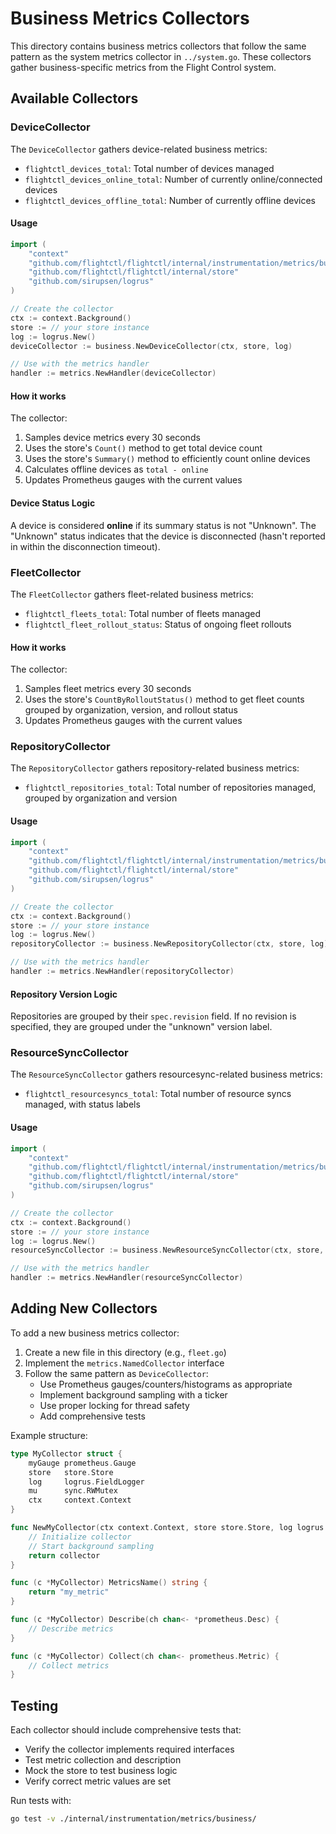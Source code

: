 # Business Metrics Collectors

This directory contains business metrics collectors that follow the same pattern as the system metrics collector in `../system.go`. These collectors gather business-specific metrics from the Flight Control system.

## Available Collectors

### DeviceCollector

The `DeviceCollector` gathers device-related business metrics:

- `flightctl_devices_total`: Total number of devices managed
- `flightctl_devices_online_total`: Number of currently online/connected devices  
- `flightctl_devices_offline_total`: Number of currently offline devices

#### Usage

```go
import (
    "context"
    "github.com/flightctl/flightctl/internal/instrumentation/metrics/business"
    "github.com/flightctl/flightctl/internal/store"
    "github.com/sirupsen/logrus"
)

// Create the collector
ctx := context.Background()
store := // your store instance
log := logrus.New()
deviceCollector := business.NewDeviceCollector(ctx, store, log)

// Use with the metrics handler
handler := metrics.NewHandler(deviceCollector)
```

#### How it works

The collector:
1. Samples device metrics every 30 seconds
2. Uses the store's `Count()` method to get total device count
3. Uses the store's `Summary()` method to efficiently count online devices
4. Calculates offline devices as `total - online`
5. Updates Prometheus gauges with the current values

#### Device Status Logic

A device is considered **online** if its summary status is not "Unknown". The "Unknown" status indicates that the device is disconnected (hasn't reported in within the disconnection timeout).

### FleetCollector

The `FleetCollector` gathers fleet-related business metrics:

- `flightctl_fleets_total`: Total number of fleets managed
- `flightctl_fleet_rollout_status`: Status of ongoing fleet rollouts

#### How it works

The collector:
1. Samples fleet metrics every 30 seconds
2. Uses the store's `CountByRolloutStatus()` method to get fleet counts grouped by organization, version, and rollout status
3. Updates Prometheus gauges with the current values

### RepositoryCollector

The `RepositoryCollector` gathers repository-related business metrics:

- `flightctl_repositories_total`: Total number of repositories managed, grouped by organization and version

#### Usage

```go
import (
    "context"
    "github.com/flightctl/flightctl/internal/instrumentation/metrics/business"
    "github.com/flightctl/flightctl/internal/store"
    "github.com/sirupsen/logrus"
)

// Create the collector
ctx := context.Background()
store := // your store instance
log := logrus.New()
repositoryCollector := business.NewRepositoryCollector(ctx, store, log)

// Use with the metrics handler
handler := metrics.NewHandler(repositoryCollector)
```

#### Repository Version Logic

Repositories are grouped by their `spec.revision` field. If no revision is specified, they are grouped under the "unknown" version label.

### ResourceSyncCollector

The `ResourceSyncCollector` gathers resourcesync-related business metrics:

- `flightctl_resourcesyncs_total`: Total number of resource syncs managed, with status labels

#### Usage

```go
import (
    "context"
    "github.com/flightctl/flightctl/internal/instrumentation/metrics/business"
    "github.com/flightctl/flightctl/internal/store"
    "github.com/sirupsen/logrus"
)

// Create the collector
ctx := context.Background()
store := // your store instance
log := logrus.New()
resourceSyncCollector := business.NewResourceSyncCollector(ctx, store, log)

// Use with the metrics handler
handler := metrics.NewHandler(resourceSyncCollector)
```

## Adding New Collectors

To add a new business metrics collector:

1. Create a new file in this directory (e.g., `fleet.go`)
2. Implement the `metrics.NamedCollector` interface
3. Follow the same pattern as `DeviceCollector`:
   - Use Prometheus gauges/counters/histograms as appropriate
   - Implement background sampling with a ticker
   - Use proper locking for thread safety
   - Add comprehensive tests

Example structure:

```go
type MyCollector struct {
    myGauge prometheus.Gauge
    store   store.Store
    log     logrus.FieldLogger
    mu      sync.RWMutex
    ctx     context.Context
}

func NewMyCollector(ctx context.Context, store store.Store, log logrus.FieldLogger) *MyCollector {
    // Initialize collector
    // Start background sampling
    return collector
}

func (c *MyCollector) MetricsName() string {
    return "my_metric"
}

func (c *MyCollector) Describe(ch chan<- *prometheus.Desc) {
    // Describe metrics
}

func (c *MyCollector) Collect(ch chan<- prometheus.Metric) {
    // Collect metrics
}
```

## Testing

Each collector should include comprehensive tests that:
- Verify the collector implements required interfaces
- Test metric collection and description
- Mock the store to test business logic
- Verify correct metric values are set

Run tests with:
```bash
go test -v ./internal/instrumentation/metrics/business/
``` 